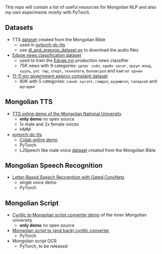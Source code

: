 This repo will contain a list of useful resources for Mongolian NLP and also my own experiments mostly with PyTorch.


## Datasets
* TTS [dataset](https://www.dropbox.com/s/dafueq0w278lbz6/mbspeech-csv.zip?dl=1) created from the Mongolian Bible
  * used in [pytorch-dc-tts](https://github.com/tugstugi/pytorch-dc-tts)
  * use [dl_and_preprop_dataset.py](https://github.com/tugstugi/pytorch-dc-tts/blob/master/dl_and_preprop_dataset.py) to download the audio files
* [Eduge news classification dataset](https://www.dropbox.com/s/h5bindkdhn1e6ud/news.csv.gz?dl=0)
  * used to train the [Eduge.mn](http://eduge.mn/) production news classifier
  * 75K news with 9 categories: `урлаг соёл`, `эдийн засаг`, `эрүүл мэнд`, `хууль`, `улс төр`,
`спорт`, `технологи`, `боловсрол` and `байгал орчин`
* [11-11.mn government agency complaint dataset](https://www.kaggle.com/enqush/mongolian-government-agency-1111mn-dataset/home)
  * 80K with 5 categories: `санал хүсэлт`, `гомдол`, `шүүмжлэл`, `талархал` and `өргөдөл`

## Mongolian TTS
* [TTS online demo of the Mongolian National University](http://172.104.34.197/nlp-web-demo/)
  * **only demo** no open source
  * 1x male and 2x female voices
  * HMM
* [pytorch-dc-tts](https://github.com/tugstugi/pytorch-dc-tts)
  * [Colab online demo](https://colab.research.google.com/github/tugstugi/pytorch-dc-tts/blob/master/notebooks/MongolianTTS.ipynb)
  * PyTorch
  * LJSpeech like male voice [dataset](https://www.dropbox.com/s/dafueq0w278lbz6/mbspeech-csv.zip?dl=1) created from the Mongolian Bible
  
## Mongolian Speech Recognition
* [Letter-Based Speech Recognition with Gated ConvNets](https://github.com/tugstugi/mongolian-speech-recognition)
  * single voice demo
  * PyTorch
  
## Mongolian Script
* [Cyrillic to Mongolian script converter demo](http://trans.mglip.com/EnglishC2T.aspx) of the Inner Mongolian university
  * **only demo** no open source
* [Mongolian script to (and back) cyrillic converter](bichig2cyrillic/)
  * PyTorch
* Mongolian script OCR
  * PyTorch, to be released
